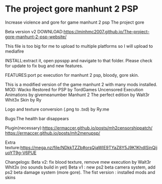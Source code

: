 # The project gore manhunt 2 PSP
Increase violence and gore for game manhunt 2 psp
The project gore 

Beta version v2
DOWNLOAD:https://minhmc2007.github.io/The-project-gore-manhunt-2-psp-website/ 

This file is too big for me to upload to multiple platforms so I will upload to mediafire

INSTALL:extract it, open ppsspp and navigate to that folder.
Please check for update to fix bug and new features.

FEATURES:port pc execution for manhunt 2 psp, bloody, gore skin. 

This is a modified version of the game manhunt 2 with many mods installed. 
MOD:
   Wacko Restored for PSP by TordGames
   Uncensored Execution Animations by givemeanumber
   Manhunt 2 The perfect edition by Walt3r Whit3x
   Skin by Ry

Logo and texture conversion (.png to .txd) by Ry:me
 
Bugs:The health bar disappears

Plugin(necessary):https://ermaccer.github.io/posts/mh2censorshippatch/
https://ermaccer.github.io/posts/mh2menupsp/

Extra texture:https://mega.nz/file/NDkkTZZb#orsQjaWIE9TYaZ8Y5J9K1KhdISinQijuoYT9g-V6PUE

Changelogs:
Beta v2: fix blood texture, remove mew execution by Walt3r Whit3x (no sounds build in yet) 
Beta v1 : new ps2 beta camera system, add ps2 beta damage system (more gore).
The fist version : installed mods and skins

 
